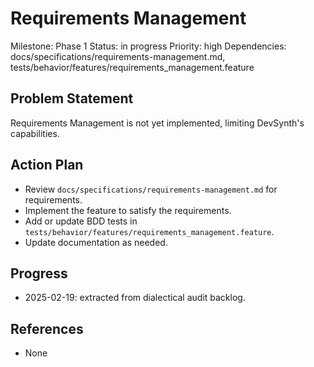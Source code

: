 # Requirements Management
Milestone: Phase 1
Status: in progress
Priority: high
Dependencies: docs/specifications/requirements-management.md, tests/behavior/features/requirements_management.feature

## Problem Statement
Requirements Management is not yet implemented, limiting DevSynth's capabilities.


## Action Plan
- Review `docs/specifications/requirements-management.md` for requirements.
- Implement the feature to satisfy the requirements.
- Add or update BDD tests in `tests/behavior/features/requirements_management.feature`.
- Update documentation as needed.

## Progress
- 2025-02-19: extracted from dialectical audit backlog.

## References
- None
